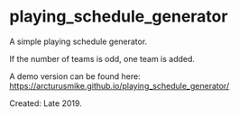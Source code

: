 # playing_schedule_generator
A simple playing schedule generator. 

If the number of teams is odd, one team is added.

A demo version can be found here: https://arcturusmike.github.io/playing_schedule_generator/

Created: Late 2019.
